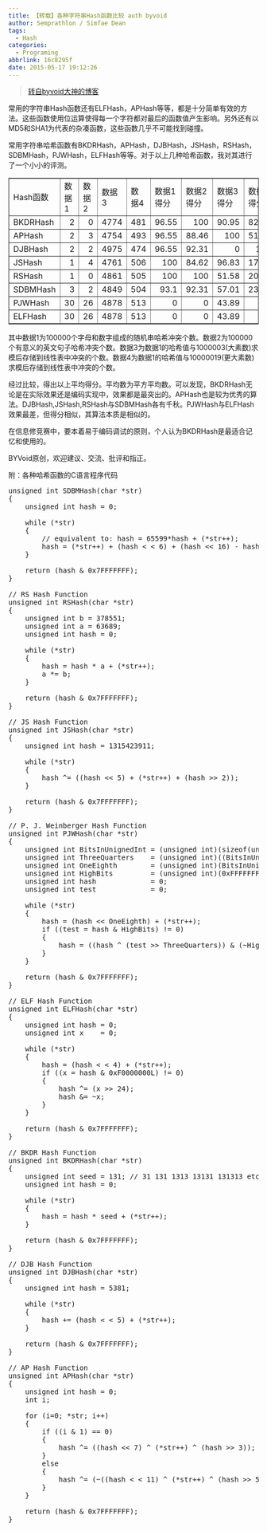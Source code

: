 ```yaml
---
title: 【转载】各种字符串Hash函数比较 auth byvoid
author: Semprathlon / Simfae Dean
tags:
  - Hash
categories:
  - Programing
abbrlink: 16c8295f
date: 2015-05-17 19:12:26
---
```

> [转自byvoid大神的博客](https://www.byvoid.com/blog/string-hash-compare/)

常用的字符串Hash函数还有ELFHash，APHash等等，都是十分简单有效的方法。这些函数使用位运算使得每一个字符都对最后的函数值产生影响。另外还有以MD5和SHA1为代表的杂凑函数，这些函数几乎不可能找到碰撞。

常用字符串哈希函数有BKDRHash，APHash，DJBHash，JSHash，RSHash，SDBMHash，PJWHash，ELFHash等等。对于以上几种哈希函数，我对其进行了一个小小的评测。   
<table border="1">
  <col width="72" span="10" />
  <tr height="19">
    <td>Hash函数</td>
    <td>数据1</td>
    <td>数据2</td>
    <td>数据3</td>
    <td>数据4</td>
    <td>数据1得分</td>
    <td>数据2得分</td>
    <td>数据3得分</td>
    <td>数据4得分</td>
    <td>平均分</td>
  </tr>
  <tr height="19">
    <td>BKDRHash</td>
    <td align="right">2</td>
    <td align="right">0</td>
    <td align="right">4774</td>
    <td align="right">481</td>
    <td align="right">96.55</td>
    <td align="right">100</td>
    <td align="right">90.95</td>
    <td align="right">82.05</td>
    <td align="right">92.64</td>
  </tr>
  <tr height="19">
    <td>APHash</td>
    <td align="right">2</td>
    <td align="right">3</td>
    <td align="right">4754</td>
    <td align="right">493</td>
    <td align="right">96.55</td>
    <td align="right">88.46</td>
    <td align="right">100</td>
    <td align="right">51.28</td>
    <td align="right">86.28</td>
  </tr>
  <tr height="19">
    <td>DJBHash</td>
    <td align="right">2</td>
    <td align="right">2</td>
    <td align="right">4975</td>
    <td align="right">474</td>
    <td align="right">96.55</td>
    <td align="right">92.31</td>
    <td align="right">0</td>
    <td align="right">100</td>
    <td align="right">83.43</td>
  </tr>
  <tr height="19">
    <td>JSHash</td>
    <td align="right">1</td>
    <td align="right">4</td>
    <td align="right">4761</td>
    <td align="right">506</td>
    <td align="right">100</td>
    <td align="right">84.62</td>
    <td align="right">96.83</td>
    <td align="right">17.95</td>
    <td align="right">81.94</td>
  </tr>
  <tr height="19">
    <td>RSHash</td>
    <td align="right">1</td>
    <td align="right">0</td>
    <td align="right">4861</td>
    <td align="right">505</td>
    <td align="right">100</td>
    <td align="right">100</td>
    <td align="right">51.58</td>
    <td align="right">20.51</td>
    <td align="right">75.96</td>
  </tr>
  <tr height="19">
    <td>SDBMHash</td>
    <td align="right">3</td>
    <td align="right">2</td>
    <td align="right">4849</td>
    <td align="right">504</td>
    <td align="right">93.1</td>
    <td align="right">92.31</td>
    <td align="right">57.01</td>
    <td align="right">23.08</td>
    <td align="right">72.41</td>
  </tr>
  <tr height="19">
    <td>PJWHash</td>
    <td align="right">30</td>
    <td align="right">26</td>
    <td align="right">4878</td>
    <td align="right">513</td>
    <td align="right">0</td>
    <td align="right">0</td>
    <td align="right">43.89</td>
    <td align="right">0</td>
    <td align="right">21.95</td>
  </tr>
  <tr height="19">
    <td>ELFHash</td>
    <td align="right">30</td>
    <td align="right">26</td>
    <td align="right">4878</td>
    <td align="right">513</td>
    <td align="right">0</td>
    <td align="right">0</td>
    <td align="right">43.89</td>
    <td align="right">0</td>
    <td align="right">21.95</td>
  </tr>
</table>
其中数据1为100000个字母和数字组成的随机串哈希冲突个数。数据2为100000个有意义的英文句子哈希冲突个数。数据3为数据1的哈希值与1000003(大素数)求模后存储到线性表中冲突的个数。数据4为数据1的哈希值与10000019(更大素数)求模后存储到线性表中冲突的个数。

经过比较，得出以上平均得分。平均数为平方平均数。可以发现，BKDRHash无论是在实际效果还是编码实现中，效果都是最突出的。APHash也是较为优秀的算法。DJBHash,JSHash,RSHash与SDBMHash各有千秋。PJWHash与ELFHash效果最差，但得分相似，其算法本质是相似的。

在信息修竞赛中，要本着易于编码调试的原则，个人认为BKDRHash是最适合记忆和使用的。

BYVoid原创，欢迎建议、交流、批评和指正。

附：各种哈希函数的C语言程序代码
<pre lang="cpp">
unsigned int SDBMHash(char *str)
{
    unsigned int hash = 0;

    while (*str)
    {
        // equivalent to: hash = 65599*hash + (*str++);
        hash = (*str++) + (hash < < 6) + (hash << 16) - hash;
    }

    return (hash & 0x7FFFFFFF);
}

// RS Hash Function
unsigned int RSHash(char *str)
{
    unsigned int b = 378551;
    unsigned int a = 63689;
    unsigned int hash = 0;

    while (*str)
    {
        hash = hash * a + (*str++);
        a *= b;
    }

    return (hash & 0x7FFFFFFF);
}

// JS Hash Function
unsigned int JSHash(char *str)
{
    unsigned int hash = 1315423911;

    while (*str)
    {
        hash ^= ((hash << 5) + (*str++) + (hash >> 2));
    }

    return (hash & 0x7FFFFFFF);
}

// P. J. Weinberger Hash Function
unsigned int PJWHash(char *str)
{
    unsigned int BitsInUnignedInt = (unsigned int)(sizeof(unsigned int) * 8);
    unsigned int ThreeQuarters    = (unsigned int)((BitsInUnignedInt  * 3) / 4);
    unsigned int OneEighth        = (unsigned int)(BitsInUnignedInt / 8);
    unsigned int HighBits         = (unsigned int)(0xFFFFFFFF) < < (BitsInUnignedInt - OneEighth);
    unsigned int hash             = 0;
    unsigned int test             = 0;

    while (*str)
    {
        hash = (hash << OneEighth) + (*str++);
        if ((test = hash & HighBits) != 0)
        {
            hash = ((hash ^ (test >> ThreeQuarters)) & (~HighBits));
        }
    }

    return (hash & 0x7FFFFFFF);
}

// ELF Hash Function
unsigned int ELFHash(char *str)
{
    unsigned int hash = 0;
    unsigned int x    = 0;

    while (*str)
    {
        hash = (hash < < 4) + (*str++);
        if ((x = hash & 0xF0000000L) != 0)
        {
            hash ^= (x >> 24);
            hash &= ~x;
        }
    }

    return (hash & 0x7FFFFFFF);
}

// BKDR Hash Function
unsigned int BKDRHash(char *str)
{
    unsigned int seed = 131; // 31 131 1313 13131 131313 etc..
    unsigned int hash = 0;

    while (*str)
    {
        hash = hash * seed + (*str++);
    }

    return (hash & 0x7FFFFFFF);
}

// DJB Hash Function
unsigned int DJBHash(char *str)
{
    unsigned int hash = 5381;

    while (*str)
    {
        hash += (hash < < 5) + (*str++);
    }

    return (hash & 0x7FFFFFFF);
}

// AP Hash Function
unsigned int APHash(char *str)
{
    unsigned int hash = 0;
    int i;

    for (i=0; *str; i++)
    {
        if ((i & 1) == 0)
        {
            hash ^= ((hash << 7) ^ (*str++) ^ (hash >> 3));
        }
        else
        {
            hash ^= (~((hash < < 11) ^ (*str++) ^ (hash >> 5)));
        }
    }

    return (hash & 0x7FFFFFFF);
}
</pre>